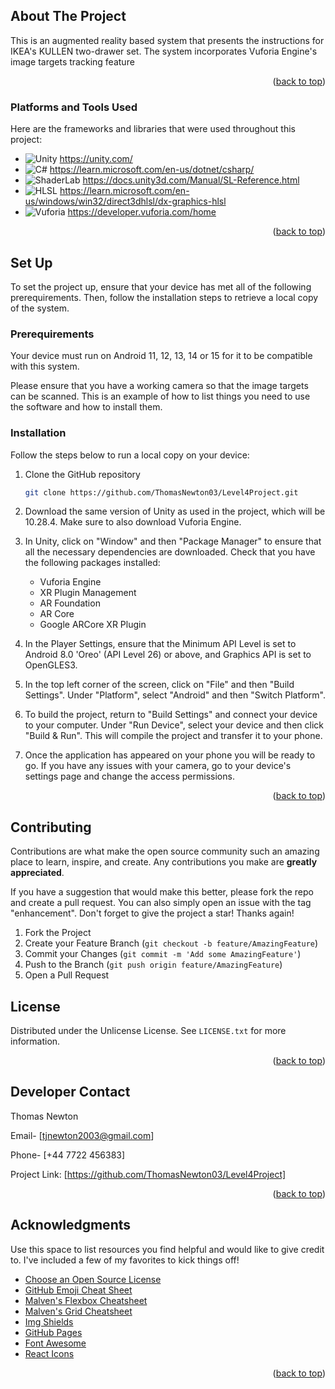 <!-- ABOUT THE PROJECT -->
## About The Project

This is an augmented reality based system that presents the instructions for IKEA's KULLEN two-drawer set. The system incorporates Vuforia Engine's image targets tracking feature  

<p align="right">(<a href="#readme-top">back to top</a>)</p>



### Platforms and Tools Used

Here are the frameworks and libraries that were used throughout this project: 

* ![Unity](https://img.shields.io/badge/Engine-Unity-000?logo=unity) https://unity.com/
* ![C#](https://img.shields.io/badge/Language-C%23-239120?logo=csharp&logoColor=white) https://learn.microsoft.com/en-us/dotnet/csharp/
* ![ShaderLab](https://img.shields.io/badge/Shader-ShaderLab-FF4088) https://docs.unity3d.com/Manual/SL-Reference.html
* ![HLSL](https://img.shields.io/badge/Shader-HLSL-FF4032) https://learn.microsoft.com/en-us/windows/win32/direct3dhlsl/dx-graphics-hlsl
* ![Vuforia](https://img.shields.io/badge/AR-Vuforia-FF8830) https://developer.vuforia.com/home

<p align="right">(<a href="#readme-top">back to top</a>)</p>



## Set Up
To set the project up, ensure that your device has met all of the following prerequirements. Then, follow the installation steps to retrieve a local copy of the system.

### Prerequirements

Your device must run on Android 11, 12, 13, 14 or 15 for it to be compatible with this system.

Please ensure that you have a working camera so that the image targets can be scanned.
This is an example of how to list things you need to use the software and how to install them.

### Installation

Follow the steps below to run a local copy on your device:

1. Clone the GitHub repository
   ```sh
   git clone https://github.com/ThomasNewton03/Level4Project.git
   ```
2. Download the same version of Unity as used in the project, which will be 10.28.4. Make sure to also download Vuforia Engine.

3. In Unity, click on "Window" and then "Package Manager" to ensure that all the necessary dependencies are downloaded. Check that you have the following packages installed:
   - Vuforia Engine
   - XR Plugin Management
   - AR Foundation
   - AR Core
   - Google ARCore XR Plugin

4. In the Player Settings, ensure that the Minimum API Level is set to Android 8.0 'Oreo' (API Level 26) or above, and Graphics API is set to OpenGLES3.
   
5. In the top left corner of the screen, click on "File" and then "Build Settings". Under "Platform", select "Android" and then "Switch Platform".

6. To build the project, return to "Build Settings" and connect your device to your computer. Under "Run Device", select your device and then click "Build & Run". This will compile the project and transfer it to your phone.

7. Once the application has appeared on your phone you will be ready to go. If you have any issues with your camera, go to your device's settings page and change the access permissions.
   
<p align="right">(<a href="#readme-top">back to top</a>)</p>



<!-- CONTRIBUTING -->
## Contributing

Contributions are what make the open source community such an amazing place to learn, inspire, and create. Any contributions you make are **greatly appreciated**.

If you have a suggestion that would make this better, please fork the repo and create a pull request. You can also simply open an issue with the tag "enhancement".
Don't forget to give the project a star! Thanks again!

1. Fork the Project
2. Create your Feature Branch (`git checkout -b feature/AmazingFeature`)
3. Commit your Changes (`git commit -m 'Add some AmazingFeature'`)
4. Push to the Branch (`git push origin feature/AmazingFeature`)
5. Open a Pull Request



<!-- LICENSE -->
## License

Distributed under the Unlicense License. See `LICENSE.txt` for more information.

<p align="right">(<a href="#readme-top">back to top</a>)</p>



<!-- CONTACT -->
## Developer Contact

Thomas Newton 

Email- [tjnewton2003@gmail.com]

Phone- [+44 7722 456383]

Project Link: [https://github.com/ThomasNewton03/Level4Project]

<p align="right">(<a href="#readme-top">back to top</a>)</p>



<!-- ACKNOWLEDGMENTS -->
## Acknowledgments

Use this space to list resources you find helpful and would like to give credit to. I've included a few of my favorites to kick things off!

* [Choose an Open Source License](https://choosealicense.com)
* [GitHub Emoji Cheat Sheet](https://www.webpagefx.com/tools/emoji-cheat-sheet)
* [Malven's Flexbox Cheatsheet](https://flexbox.malven.co/)
* [Malven's Grid Cheatsheet](https://grid.malven.co/)
* [Img Shields](https://shields.io)
* [GitHub Pages](https://pages.github.com)
* [Font Awesome](https://fontawesome.com)
* [React Icons](https://react-icons.github.io/react-icons/search)

<p align="right">(<a href="#readme-top">back to top</a>)</p>



<!-- MARKDOWN LINKS & IMAGES -->
<!-- https://www.markdownguide.org/basic-syntax/#reference-style-links -->
[contributors-shield]: https://img.shields.io/github/contributors/othneildrew/Best-README-Template.svg?style=for-the-badge
[contributors-url]: https://github.com/othneildrew/Best-README-Template/graphs/contributors
[forks-shield]: https://img.shields.io/github/forks/othneildrew/Best-README-Template.svg?style=for-the-badge
[forks-url]: https://github.com/othneildrew/Best-README-Template/network/members
[stars-shield]: https://img.shields.io/github/stars/othneildrew/Best-README-Template.svg?style=for-the-badge
[stars-url]: https://github.com/othneildrew/Best-README-Template/stargazers
[issues-shield]: https://img.shields.io/github/issues/othneildrew/Best-README-Template.svg?style=for-the-badge
[issues-url]: https://github.com/othneildrew/Best-README-Template/issues
[license-shield]: https://img.shields.io/github/license/othneildrew/Best-README-Template.svg?style=for-the-badge
[license-url]: https://github.com/othneildrew/Best-README-Template/blob/master/LICENSE.txt
[linkedin-shield]: https://img.shields.io/badge/-LinkedIn-black.svg?style=for-the-badge&logo=linkedin&colorB=555
[linkedin-url]: https://linkedin.com/in/othneildrew
[product-screenshot]: images/screenshot.png
[Next.js]: https://img.shields.io/badge/next.js-000000?style=for-the-badge&logo=nextdotjs&logoColor=white
[Next-url]: https://nextjs.org/
[React.js]: https://img.shields.io/badge/React-20232A?style=for-the-badge&logo=react&logoColor=61DAFB
[React-url]: https://reactjs.org/
[Vue.js]: https://img.shields.io/badge/Vue.js-35495E?style=for-the-badge&logo=vuedotjs&logoColor=4FC08D
[Vue-url]: https://vuejs.org/
[Angular.io]: https://img.shields.io/badge/Angular-DD0031?style=for-the-badge&logo=angular&logoColor=white
[Angular-url]: https://angular.io/
[Svelte.dev]: https://img.shields.io/badge/Svelte-4A4A55?style=for-the-badge&logo=svelte&logoColor=FF3E00
[Svelte-url]: https://svelte.dev/
[Laravel.com]: https://img.shields.io/badge/Laravel-FF2D20?style=for-the-badge&logo=laravel&logoColor=white
[Laravel-url]: https://laravel.com
[Bootstrap.com]: https://img.shields.io/badge/Bootstrap-563D7C?style=for-the-badge&logo=bootstrap&logoColor=white
[Bootstrap-url]: https://getbootstrap.com
[JQuery.com]: https://img.shields.io/badge/jQuery-0769AD?style=for-the-badge&logo=jquery&logoColor=white
[JQuery-url]: https://jquery.com 

 

